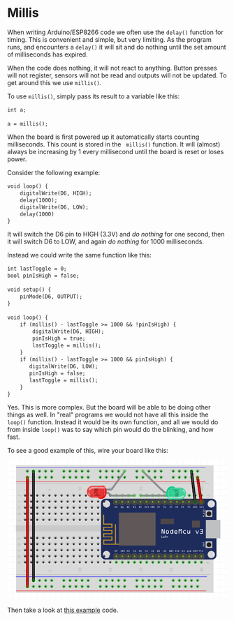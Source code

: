 # Millis

When writing Arduino/ESP8266 code we often use the `delay()` function for timing. This is convenient and simple, but very limiting. As the program runs, and encounters a `delay()` it will sit and do nothing until the set amount of milliseconds has expired.

When the code does nothing, it will not react to anything. Button presses will not register, sensors will not be read and outputs will not be updated. To get around this we use `millis()`.

To use `millis()`, simply pass its result to a variable like this:

```
int a;

a = millis();
```


When the board is first powered up it automatically starts counting milliseconds. This count is stored in the `
millis()` function. It will (almost) always be increasing by 1 every millisecond until the board is reset or loses power.

Consider the following example:

```
void loop() {
    digitalWrite(D6, HIGH);
    delay(1000);
    digitalWrite(D6, LOW);
    delay(1000)
}
```

It will switch the D6 pin to HIGH (3.3V) and *do nothing* for one second, then it will switch D6 to LOW, and again *do nothing* for 1000 milliseconds.

Instead we could write the same function like this:

```
int lastToggle = 0;
bool pinIsHigh = false;

void setup() {
    pinMode(D6, OUTPUT);
}

void loop() {
    if (millis() - lastToggle >= 1000 && !pinIsHigh) {
        digitalWrite(D6, HIGH);
        pinIsHigh = true;
        lastToggle = millis();
    }
    if (millis() - lastToggle >= 1000 && pinIsHigh) {
       digitalWrite(D6, LOW);
       pinIsHigh = false;
       lastToggle = millis();
    }
}
```

Yes. This is more complex. But the board will be able to be doing other things as well. In "real" programs we would not have all this inside the `loop()` function. Instead it would be its own function, and all we would do from inside `loop()` was to say which pin would do the blinking, and how fast.

To see a good example of this, wire your board like this:

![Wiring example](Wiring.png)

Then take a look at [this example](Millis_Example.ino) code.
